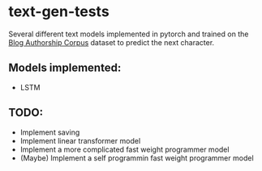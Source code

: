 # text-gen-tests

Several different text models implemented in pytorch and trained on the [Blog Authorship Corpus](https://www.kaggle.com/rtatman/blog-authorship-corpus) dataset to predict the next character.

## Models implemented:
- LSTM

## TODO:
- Implement saving
- Implement linear transformer model
- Implement a more complicated fast weight programmer model
- (Maybe) Implement a self programmin fast weight programmer model

